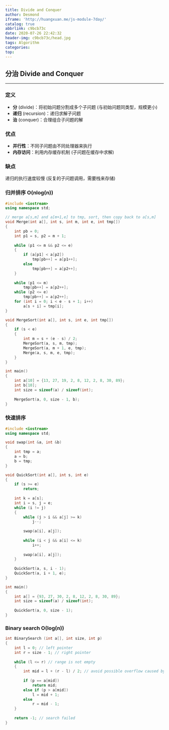 ```yaml
---
title: Divide and Conquer
author: Desmond
iframe: 'http://huangxuan.me/js-module-7day/'
catalog: true
abbrlink: c9bcb73c
date: 2020-07-26 22:42:32
header-img: c9bcb73c/head.jpg
tags: Algorithm
categories:
top:
---
```


## 分治 Divide and Conquer

------



### 定义

- **分** (divide)：将初始问题分割成多个子问题 (与初始问题同类型，规模更小)
- **递归** (recursion)：递归求解子问题
- **治** (conquer)：合理组合子问题的解



### 优点

- **并行性**：不同子问题由不同处理器来执行
- **内存访问**：利用内存缓存机制 (子问题在缓存中求解)



### 缺点

递归的执行速度较慢 (反复的子问题调用，需要栈来存储)



### 归并排序 O(nlog(n))

```c++
#include <iostream> 
using namespace std;

// merge a[s,m] and a[m+1,e] to tmp, sort, then copy back to a[s,m]
void Merge(int a[], int s, int m, int e, int tmp[])
{
    int pb = 0;
    int p1 = s, p2 = m + 1;
    
    while (p1 <= m && p2 <= e)
    {
        if (a[p1] < a[p2])
            tmp[pb++] = a[p1++];
        else
            tmp[pb++] = a[p2++];
    }
    
    while (p1 <= m)
        tmp[pb++] = a[p2++];
    while (p2 <= e)
        tmp[pb++] = a[p2++];
    for (int i = 0; i < e - s + 1; i++)
        a[s + i] = tmp[i];
}

void MergeSort(int a[], int s, int e, int tmp[])
{
    if (s < e)
    {
        int m = s + (e - s) / 2;
        MergeSort(a, s, m, tmp);
        MergeSort(a, m + 1, e, tmp);
        Merge(a, s, m, e, tmp);
    }
}

int main()
{
    int a[10] = {13, 27, 19, 2, 8, 12, 2, 8, 30, 89};
    int b[10];
    int size = sizeof(a) / sizeof(int); 
    
    MergeSort(a, 0, size - 1, b);    
}
```



### 快速排序

```c++
#include <iostream> 
using namespace std;

void swap(int &a, int &b)
{
    int tmp = a;
    a = b;
    b = tmp;
}

void QuickSort(int a[], int s, int e)
{
    if (s >= e)
        return;
    
    int k = a[s];
    int i = s, j = e;
    while (i != j)
    {
        while (j > i && a[j] >= k)
            j--;
        
        swap(a[i], a[j]);
        
        while (i < j && a[i] <= k)
            i++;
        
        swap(a[i], a[j]);
    }
    
    QuickSort(a, s, i - 1);
    QuickSort(a, i + 1, e);
}

int main()
{
    int a[] = {93, 27, 30, 2, 8, 12, 2, 8, 30, 89};
    int size = sizeof(a) / sizeof(int);
    
    QuickSort(a, 0, size - 1);
}
```



### Binary search O(log(n))

```c++
int BinarySearch (int a[], int size, int p)
{
	int l = 0; // left pointer
    int r = size - 1; // right pointer
    
    while (l <= r) // range is not empty
    {
        int mid = l + (r - l) / 2; // avoid possible overflow caused by (l + r)
        
        if (p == a[mid])
            return mid;
        else if (p > a[mid])
            l = mid + 1;
        else
            r = mid - 1;
    }
    
    return -1; // search failed
}
```

